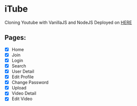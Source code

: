 # iTube

Cloning Youtube with VanillaJS and NodeJS
Deployed on <a href="https://agile-badlands-95319.herokuapp.com/" target="_blank">HERE</a>

## Pages:

- [x] Home
- [x] Join
- [x] Login
- [x] Search
- [x] User Detail
- [x] Edit Profile
- [x] Change Password
- [x] Upload
- [x] Video Detail
- [x] Edit Video

